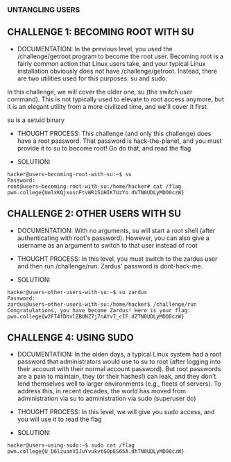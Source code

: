 ### UNTANGLING USERS

## CHALLENGE 1: BECOMING ROOT WITH SU

- DOCUMENTATION:
In the previous level, you used the /challenge/getroot program to become the root user. Becoming root is a fairly common action that Linux users take, and your typical Linux installation obviously does not have /challenge/getroot. Instead, there are two utilities used for this purposes: su and sudo.

In this challenge, we will cover the older one, su (the switch user command). This is not typically used to elevate to root access anymore, but it is an elegant utility from a more civilized time, and we'll cover it first.

su is a setuid binary

- THOUGHT PROCESS:
This challenge (and only this challenge) does have a root password. That password is hack-the-planet, and you must provide it to su to become root! Go do that, and read the flag

- SOLUTION:
```
hacker@users~becoming-root-with-su:~$ su
Password: 
root@users~becoming-root-with-su:/home/hacker# cat /flag
pwn.college{UelxKQjxusnFtvWR1SiHIK7UzYo.dVTN0UDLyMDO0czW}
```

## CHALLENGE 2: OTHER USERS WITH SU
- DOCUMENTATION:
With no arguments, su will start a root shell (after authenticating with root's password). However, you can also give a username as an argument to switch to that user instead of root

- THOUGHT PROCESS:
In this level, you must switch to the zardus user and then run /challenge/run. Zardus' password is dont-hack-me.

- SOLUTION:
```
hacker@users~other-users-with-su:~$ su zardus
Password: 
zardus@users~other-users-with-su:/home/hacker$ /challenge/run
Congratulations, you have become Zardus! Here is your flag:
pwn.college{w2FT4fDhvlZBUNZ7j7nAYv7_cIF.dZTN0UDLyMDO0czW}
```

## CHALLENGE 4: USING SUDO

- DOCUMENTATION:
In the olden days, a typical Linux system had a root password that administrators would use to su to root (after logging into their account with their normal account password). But root passwords are a pain to maintain, they (or their hashes!) can leak, and they don't lend themselves well to larger environments (e.g., fleets of servers). To address this, in recent decades, the world has moved from administration via su to administration via sudo (superuser do)

- THOUGHT PROCESS:
In this level, we will give you sudo access, and you will use it to read the flag

- SOLUTION:
```
hacker@users~using-sudo:~$ sudo cat /flag
pwn.college{U_D6lzuanVIJuYvukvtGOpES65A.dhTN0UDLyMDO0czW}
```
